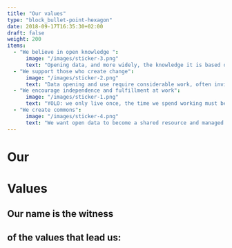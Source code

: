 ```yaml
---
title: "Our values"
type: "block_bullet-point-hexagon"
date: 2018-09-17T16:35:30+02:00
draft: false
weight: 200
items:
  - "We believe in open knowledge ":
      image: "/images/sticker-3.png"
      text: "Opening data, and more widely, the knowledge it is based on, can reduce information asymmetries and create a fair environment between all stakeholders. Open data enhances transparency of public policies, boosts innovation, and knocks down organisation walls. The data allow a common reference to set up, they empower reality: they are never neutral and can be activated to serve a goal. We want to allow everyone to manipulate data, without naivety, but without pessimism"
  - "We support those who create change":
      image: "/images/sticker-2.png"
      text: "Data opening and use require considerable work, often invisible and not taken into account. We bring together the diversity of our skills, our expertise and our professionalism to help our private or public customers to achieve their ambition. To create change, journalists, NGOs, and digital facilitation stakeholders have a key role to grow the audience of data. "
  - "We encourage independence and fulfillment at work":
      image: "/images/sticker-1.png"
      text: "YOLO: we only live once, the time we spend working must be as much useful, fulfilling and respectful  as possible, to find a balance between professional and personal life. At Datactivist, employees have a great independence in the way they plan their work and manage their working time. Information sharing and kindness are the rule. Presenteeism is not part of our values, we prefer efficiency. We also tend to 0 paper use, we use extensively collaborative work tools, and actively fight against meetings. The team operates in remote, distributed throughout France, mobile and as close as possible to our customers."
  - "We create commons":
      image: "/images/sticker-4.png"
      text: "We want open data to become a shared resource and managed by the community. In other words a common. Our status of cooperative and participatory society testifies that Datactivist is governed democratically by its employees in order to sustain our jobs and our business project. We apply ourselves to the principles we defend: Datactivist's work is freely reusable, as it is published under the Creative Commons BY-SA license. Finally, we launched the TeamOpenData community to gather professional stakeholders of open data, and we are developing an open source framework for data opening."
---
```


# Our
# Values

## Our name is the witness 
## of the values that lead us: